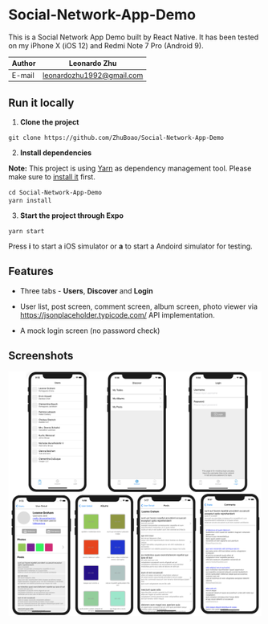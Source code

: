 # Social-Network-App-Demo

This is a Social Network App Demo built by React Native.
It has been tested on my iPhone X (iOS 12) and Redmi Note 7 Pro (Android 9).

| Author | Leonardo Zhu              |
| ------ | ------------------------- |
| E-mail | leonardozhu1992@gmail.com |

## Run it locally

1. **Clone the project**

```
git clone https://github.com/ZhuBoao/Social-Network-App-Demo
```

2. **Install dependencies**

**Note:** This project is using [Yarn](https://yarnpkg.com/en/ "Yarn") as dependency management tool. Please make sure to [install it](https://yarnpkg.com/en/docs/install "Yarn") first.

```
cd Social-Network-App-Demo
yarn install
```

3. **Start the project through Expo**

```
yarn start
```

Press **i** to start a iOS simulator or **a** to start a Andoird simulator for testing. 

## Features

-   Three tabs - **Users**, **Discover** and **Login**

*   User list, post screen, comment screen, album screen, photo viewer via https://jsonplaceholder.typicode.com/ API implementation.

-   A mock login screen (no password check)


## Screenshots

![Social-Network-App-Demo](https://raw.githubusercontent.com/ZhuBoao/Social-Network-App-Demo/master/assets/images/screenshot.jpg)
